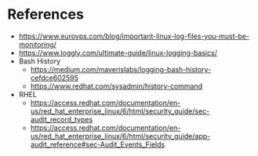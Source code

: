 # References 
- https://www.eurovps.com/blog/important-linux-log-files-you-must-be-monitoring/
- https://www.loggly.com/ultimate-guide/linux-logging-basics/
- Bash History
	- https://medium.com/maverislabs/logging-bash-history-cefdce602595
	- https://www.redhat.com/sysadmin/history-command
- RHEL
	- https://access.redhat.com/documentation/en-us/red_hat_enterprise_linux/6/html/security_guide/sec-audit_record_types
	- https://access.redhat.com/documentation/en-us/red_hat_enterprise_linux/6/html/security_guide/app-audit_reference#sec-Audit_Events_Fields